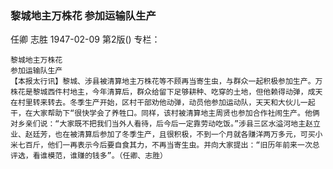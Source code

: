 ### 黎城地主万株花  参加运输队生产
任卿  志胜
1947-02-09
第2版()
专栏：

    黎城地主万株花
    参加运输队生产
    【本报太行讯】黎城、涉县被清算地主万株花等不顾再当寄生虫，与群众一起积极参加生产。万株花是黎城西件村地主，今年清算后，群众给留下足够耕种、吃穿的土地，但他赖得动弹，成天在村里转来转去。冬季生产开始，区村干部劝他动弹，动员他参加运动队，天天和大伙儿一起干，在大家帮助下“很快学会了养牲口。同样，该村被清算地主周贤也参加合作社闹生产。他俩对乡亲们说：“大家既不把我们当外人看待，后今后一定靠劳动吃饭。”涉县三区水溢河地主赵立业、赵廷芳，也在被清算后参加了冬季生产，且很积极，不到一个月就各赚洋两万多元，可买小米七百斤，他们一再表示今后要自食其力，不再当寄生虫。并向大家提出：“旧历年前来一次总评选，看谁模范，谁赚的钱多”。（任卿、志胜）

